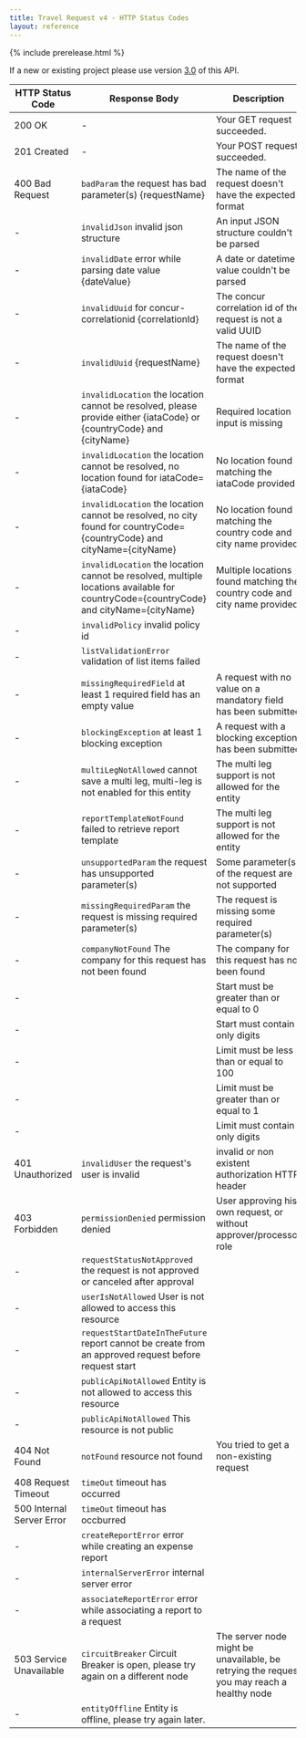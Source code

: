 ```yaml
---
title: Travel Request v4 - HTTP Status Codes
layout: reference
---
```


{% include prerelease.html %}

If a new or existing project please use version [3.0](./v3.request.html) of this API.

HTTP Status Code|Response Body|Description|Wrong input example
---|---|---|---
200 OK|-|Your GET request succeeded.|-
201 Created|-|Your POST request succeeded.|-
400 Bad Request|`badParam` the request has bad parameter(s) {requestName}|The name of the request doesn't have the expected format|POST /v4/requests -d {"requestName":"test"}
-|`invalidJson` invalid json structure|An input JSON structure couldn't be parsed|POST /v4/requests -d {name:"test"}
-|`invalidDate` error while parsing date value {dateValue}|A date or datetime value couldn't be parsed|POST /v4/requests -d {"startDate":"2017-01"}
-|`invalidUuid` for concur-correlationid {correlationId}|The concur correlation id of the request is not a valid UUID|
-|`invalidUuid` {requestName}|The name of the request doesn't have the expected format|GET /v4/requests/123
-|`invalidLocation` the location cannot be resolved, please provide either {iataCode} or {countryCode} and {cityName}|Required location input is missing|POST /v4/requests -d {"mainDestination": {"city":"Paris"}}
-|`invalidLocation` the location cannot be resolved, no location found for iataCode={iataCode}|No location found matching the iataCode provided|
-|`invalidLocation` the location cannot be resolved, no city found for countryCode={countryCode} and cityName={cityName}|No location found matching the country code and city name provided|
-|`invalidLocation` the location cannot be resolved, multiple locations available for countryCode={countryCode} and cityName={cityName}|Multiple locations found matching the country code and city name provided|
-|`invalidPolicy` invalid policy id||POST /v4/requests -d {"policy": {"id":"ABC"}} where ABC is not a valid policy for the current user
-|`listValidationError` validation of list items failed||POST /v4/requests -d {"custom1":{"code":"CONCUR"}} where CONCUR is not a valid value for the field custom1
-|`missingRequiredField` at least 1 required field has an empty value|A request with no value on a mandatory field has been submitted|
-|`blockingException` at least 1 blocking exception|A request with a blocking exception has been submitted|
-|`multiLegNotAllowed` cannot save a multi leg, multi-leg is not enabled for this entity|The multi leg support is not allowed for the entity|
-|`reportTemplateNotFound` failed to retrieve report template|The multi leg support is not allowed for the entity|
-|`unsupportedParam` the request has unsupported parameter(s)|Some parameter(s) of the request are not supported|
-|`missingRequiredParam` the request is missing required parameter(s)|The request is missing some required parameter(s)|
-|`companyNotFound` The company for this request has not been found|The company for this request has not been found|
-|` `|Start must be greater than or equal to 0|Validation that start parameter is positive|start=-1
-|` `|Start must contain only digits|Validation that start parameter is a number|start=abc
-|` `|Limit must be less than or equal to 100|Validation that limit parameter is not greater than 100|limit=1000
-|` `|Limit must be greater than or equal to 1|Validation that limit parameter is strictly positive|limit=0
-|` `|Limit must contain only digits|Validation that limit parameter is a number|limit=abc
401 Unauthorized|`invalidUser` the request's user is invalid|invalid or non existent authorization HTTP header|
403 Forbidden|`permissionDenied` permission denied|User approving his own request, or without approver/processor role|
-|`requestStatusNotApproved` the request is not approved or canceled after approval||
-|`userIsNotAllowed` User is not allowed to access this resource||
-|`requestStartDateInTheFuture` report cannot be create from an approved request before request start||
-|`publicApiNotAllowed` Entity is not allowed to access this resource||
-|`publicApiNotAllowed` This resource is not public||
404 Not Found|`notFound` resource not found|You tried to get a non-existing request|GET /v4/requests/AAAAAAAAAAAAAAAAAAAAAAAAAAAAAAAA
408 Request Timeout|`timeOut` timeout has occurred||
500 Internal Server Error|`timeOut` timeout has occburred||
-|`createReportError` error while creating an expense report||
-|`internalServerError` internal server error||
-|`associateReportError` error while associating a report to a request||
503 Service Unavailable|`circuitBreaker` Circuit Breaker is open, please try again on a different node|The server node might be unavailable, be retrying the request you may reach a healthy node|
-|`entityOffline` Entity is offline, please try again later.||

